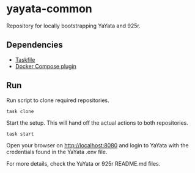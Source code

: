 # yayata-common

Repository for locally bootstrapping YaYata and 925r.

## Dependencies

- [Taskfile](https://taskfile.dev/)
- [Docker Compose plugin](https://docs.docker.com/compose/)

## Run

Run script to clone required repositories.

```shell
task clone
```

Start the setup. This will hand off the actual actions to both repositories.

```shell
task start
```

Open your browser on [http://localhost:8080](http://localhost:8080) and
login to YaYata with the credentials found in the YaYata .env file.

For more details, check the YaYata or 925r README.md files.
